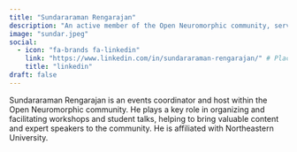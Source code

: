 ```yaml
---
title: "Sundararaman Rengarajan"
description: "An active member of the Open Neuromorphic community, serving as an events coordinator and host for workshops and student talks."
image: "sundar.jpeg"
social:
  - icon: "fa-brands fa-linkedin"
    link: "https://www.linkedin.com/in/sundararaman-rengarajan/" # Placeholder, assumed from name
    title: "linkedin"
draft: false
---
```


Sundararaman Rengarajan is an events coordinator and host within the Open Neuromorphic community. He plays a key role in organizing and facilitating workshops and student talks, helping to bring valuable content and expert speakers to the community. He is affiliated with Northeastern University.
